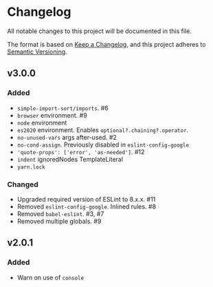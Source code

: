 # Changelog
All notable changes to this project will be documented in this file.

The format is based on [Keep a Changelog](https://keepachangelog.com/en/1.0.0/),
and this project adheres to [Semantic Versioning](https://semver.org/spec/v2.0.0.html).

## v3.0.0
### Added
- `simple-import-sort/imports`. #6
- `browser` environment. #9
- `node` environment
- `es2020` environment. Enables `optional?.chaining?.operator`.
- `no-unused-vars` args after-used. #2
- `no-cond-assign`. Previously disabled in `eslint-config-google`
- `'quote-props': ['error', 'as-needed']`. #12
- `indent` ignoredNodes TemplateLiteral
- `yarn.lock`

### Changed
- Upgraded required version of ESLint to 8.x.x. #11
- Removed `eslint-config-google`. Inlined rules. #8
- Removed `babel-eslint`. #3, #7
- Removed multiple globals. #9

## v2.0.1
### Added
- Warn on use of `console`
